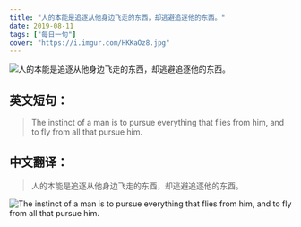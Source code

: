 ```yaml
---
title: "人的本能是追逐从他身边飞走的东西，却逃避追逐他的东西。"
date: 2019-08-11
tags: ["每日一句"]
cover: "https://i.imgur.com/HKKaOz8.jpg"
---
```


![人的本能是追逐从他身边飞走的东西，却逃避追逐他的东西。](https://i.imgur.com/blyHdyT.jpg)

## 英文短句：
> The instinct of a man is to pursue everything that flies from him, and to fly from all that pursue him.

<!--more-->

## 中文翻译：
> 人的本能是追逐从他身边飞走的东西，却逃避追逐他的东西。

![The instinct of a man is to pursue everything that flies from him, and to fly from all that pursue him.](https://i.imgur.com/7UsqJnW.jpg)


